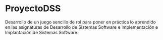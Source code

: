 # ProyectoDSS
Desarrollo de un juego sencillo de rol para poner en práctica lo aprendido en las asignaturas de Desarrollo de Sistemas Software e Implementación e Implantación de Sistemas Software 

